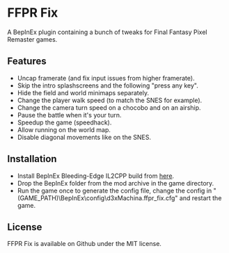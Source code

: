 # FFPR Fix

A BepInEx plugin containing a bunch of tweaks for Final Fantasy Pixel Remaster games.

## Features

- Uncap framerate (and fix input issues from higher framerate).
- Skip the intro splashscreens and the following "press any key".
- Hide the field and world minimaps separately.
- Change the player walk speed (to match the SNES for example).
- Change the camera turn speed on a chocobo and on an airship.
- Pause the battle when it's your turn.
- Speedup the game (speedhack).
- Allow running on the world map.
- Disable diagonal movements like on the SNES.

## Installation

- Install BepInEx Bleeding-Edge IL2CPP build from [here](https://builds.bepinex.dev/projects/bepinex_be/577/BepInEx_UnityIL2CPP_x64_ec79ad0_6.0.0-be.577.zip).
- Drop the BepInEx folder from the mod archive in the game directory.
- Run the game once to generate the config file, change the config in "(GAME_PATH)\BepInEx\config\d3xMachina.ffpr_fix.cfg" and restart the game.

## License

FFPR Fix is available on Github under the MIT license.